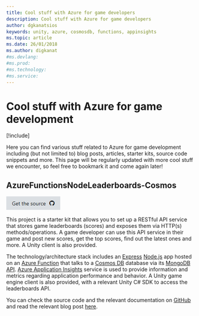 ```yaml
---
title: Cool stuff with Azure for game developers
description: Cool stuff with Azure for game developers
author: dgkanatsios
keywords: unity, azure, cosmosdb, functions, appinsights
ms.topic: article
ms.date: 26/01/2018
ms.author: digkanat
#ms.devlang: 
#ms.prod:
#ms.technology:
#ms.service:
---
```

# Cool stuff with Azure for game development

[!include[](../includes/header.md)]

Here you can find various stuff related to Azure for game development including (but not limited to) blog posts, articles, starter kits, source code snippets and more. This page will be regularly updated with more cool stuff we encounter, so feel free to bookmark it and come again later!

## AzureFunctionsNodeLeaderboards-Cosmos

[![Get the source](../media/buttons/source2.png)](https://github.com/dgkanatsios/AzureFunctionsNodeLeaderboards-Cosmos)

This project is a starter kit that allows you to set up a RESTful API service that stores game leaderboards (scores) and exposes them via HTTP(s) methods/operations. A game developer can use this API service in their game and post new scores, get the top scores, find out the latest ones and more. A Unity client is also provided. 

The technology/architecture stack includes an [Express](https://expressjs.com/) [Node.js](https://nodejs.org/) app hosted on an [Azure Function](https://azure.microsoft.com/en-us/services/functions/) that talks to a [Cosmos DB](https://azure.microsoft.com/en-us/services/cosmos-db/) database via its [MongoDB API]((https://docs.microsoft.com/en-us/azure/cosmos-db/mongodb-introduction)). [Azure Application Insights](https://azure.microsoft.com/en-us/services/application-insights/) service is used to provide information and metrics regarding application performance and behavior. A Unity game engine client is also provided, with a relevant Unity C# SDK to access the leaderboards API.

You can check the source code and the relevant documentation on [GitHub](https://github.com/dgkanatsios/AzureFunctionsNodeLeaderboards-Cosmos) and read the relevant blog post [here](https://dgkanatsios.com/2018/01/12/using-azure-functions-and-cosmos-db-to-create-a-game-leaderboard/).